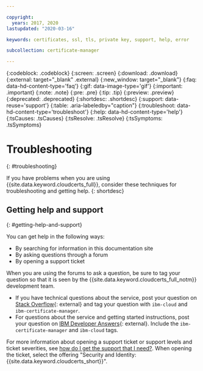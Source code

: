 ```yaml
---

copyright:
  years: 2017, 2020
lastupdated: "2020-03-16"

keywords: certificates, ssl, tls, private key, support, help, error

subcollection: certificate-manager

---
```


{:codeblock: .codeblock}
{:screen: .screen}
{:download: .download}
{:external: target="_blank" .external}
{:new_window: target="_blank"}
{:faq: data-hd-content-type='faq'}
{:gif: data-image-type='gif'}
{:important: .important}
{:note: .note}
{:pre: .pre}
{:tip: .tip}
{:preview: .preview}
{:deprecated: .deprecated}
{:shortdesc: .shortdesc}
{:support: data-reuse='support'}
{:table: .aria-labeledby="caption"}
{:troubleshoot: data-hd-content-type='troubleshoot'}
{:help: data-hd-content-type='help'}
{:tsCauses: .tsCauses}
{:tsResolve: .tsResolve}
{:tsSymptoms: .tsSymptoms}


# Troubleshooting
{: #troubleshooting}

If you have problems when you are using {{site.data.keyword.cloudcerts_full}}, consider these techniques for troubleshooting and getting help.
{: shortdesc}

## Getting help and support
{: #getting-help-and-support}



You can get help in the following ways:

- By searching for information in this documentation site
- By asking questions through a forum
- By opening a support ticket

When you are using the forums to ask a question, be sure to tag your question so that it is seen by the {{site.data.keyword.cloudcerts_full_notm}} development team.

- If you have technical questions about the service, post your question on [Stack Overflow](https://stackoverflow.com/search?q=ibm-certificate-manager+ibm-cloud){: external} and tag your question with `ibm-cloud` and `ibm-certificate-manager`.  
- For questions about the service and getting started instructions, post your question on [IBM Developer Answers](https://developer.ibm.com/answers){: external}. Include the `ibm-certificate-manager` and `ibm-cloud` tags.

For more information about opening a support ticket or support levels and ticket severities, see [how do I get the support that I need?](/docs/get-support?topic=get-support-getting-customer-support#getting-customer-support). When opening the ticket, select the offering "Security and Identity: {{site.data.keyword.cloudcerts_short}}".


